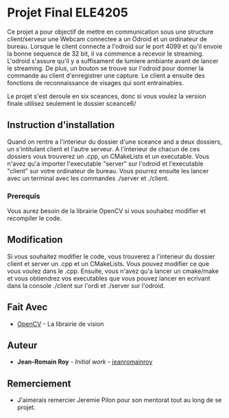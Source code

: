 # Projet Final ELE4205

Ce projet a pour objectif de mettre en communication sous une structure client/serveur une Webcam connectee a un Odroid et un ordinateur de bureau. Lorsque le client 
connecte a l'odroid sur le port 4099 et qu'il envoie la bonne sequence de 32 bit, il va commence a recevoir le streaming. L'odroid s'assure qu'il y a suffisament
de lumiere ambiante avant de lancer le streaming. De plus, un bouton se trouve sur l'odroid pour donner la commande au client d'enregistrer une capture. 
Le client a ensuite des fonctions de reconnaissance de visages qui sont entrainables.

Le projet s'est deroule en six sceances, donc si vous voulez la version finale utilisez seulement le dossier sceance6/

## Instruction d'installation

Quand on rentre a l'interieur du dossier d'une sceance and a deux dossiers, un s'intitulant client et l'autre serveur. A l'interieur de chacun de ces dossiers
vous trouverez un .cpp, un CMakeLists et un executable. Vous n'avez qu'a importer l'executable "server" sur l'odroid et l'executable "client" sur votre ordinateur
de bureau. Vous pourrez ensuite les lancer avec un terminal avec les commandes ./server et ./client.

### Prerequis

Vous aurez besoin de la librairie OpenCV si vous souhaitez modifier et recompiler le code.

## Modification

Si vous souhaitez modifier le code, vous trouverez a l'interieur du dossier client et server un .cpp et un CMakeLists. Vous pouvez modifier ce que vous voulez
dans le .cpp. Ensuite, vous n'avez qu'a lancer un cmake/make et vous obtiendrez vos executables que vous pouvez lancer en ecrivant dans la console 
./client sur l'ordi et ./server sur l'odroid.

## Fait Avec

* [OpenCV](https://github.com/opencv/opencv) - La librairie de vision


## Auteur

* **Jean-Romain Roy** - *Initial work* - [jeanromainroy](https://github.com/jeanromainroy)


## Remerciement

* J'aimerais remercier Jeremie Pilon pour son mentorat tout au long de se projet.


